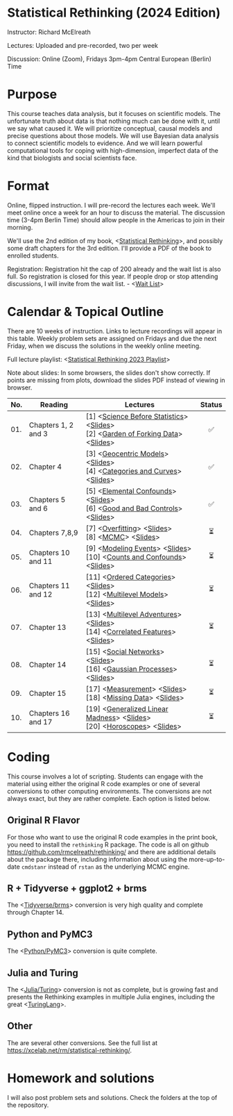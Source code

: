 Statistical Rethinking (2024 Edition)
===============

Instructor: Richard McElreath

Lectures: Uploaded and pre-recorded, two per week

Discussion: Online (Zoom), Fridays 3pm-4pm Central European (Berlin) Time

# Purpose

This course teaches data analysis, but it focuses on scientific models. The unfortunate truth about data is that nothing much can be done with it, until we say what caused it. We will prioritize conceptual, causal models and precise questions about those models. We will use Bayesian data analysis to connect scientific models to evidence. And we will learn powerful computational tools for coping with high-dimension, imperfect data of the kind that biologists and social scientists face.

# Format

Online, flipped instruction. I will pre-record the lectures each week. We'll meet online once a week for an hour to discuss the material. The discussion time (3-4pm Berlin Time) should allow people in the Americas to join in their morning.

We'll use the 2nd edition of my book, <[Statistical Rethinking](https://xcelab.net/rm/statistical-rethinking/)>, and possibly some draft chapters for the 3rd edition. I'll provide a PDF of the book to enrolled students.

Registration: Registration hit the cap of 200 already and the wait list is also full. So registration is closed for this year. If people drop or stop attending discussions, I will invite from the wait list. - <[Wait List](https://forms.gle/3HwkC9zpmaPdTmU79)>

# Calendar & Topical Outline

There are 10 weeks of instruction. Links to lecture recordings will appear in this table. Weekly problem sets are assigned on Fridays and due the next Friday, when we discuss the solutions in the weekly online meeting.

Full lecture playlist: <[Statistical Rethinking 2023 Playlist](https://www.youtube.com/watch?v=FdnMWdICdRs&list=PLDcUM9US4XdPz-KxHM4XHt7uUVGWWVSus)>

Note about slides: In some browsers, the slides don't show correctly. If points are missing from plots, download the slides PDF instead of viewing in browser.

| No. | Reading | Lectures | Status |
| ------- | -------------- | ------------- | :--: |
| 01. | Chapters 1, 2 and 3 | [1] <[Science Before Statistics](https://www.youtube.com/watch?v=FdnMWdICdRs&list=PLDcUM9US4XdPz-KxHM4XHt7uUVGWWVSus&index=1)> <[Slides](https://speakerdeck.com/rmcelreath/statistical-rethinking-2023-lecture-01)> <br> [2] <[Garden of Forking Data](https://www.youtube.com/watch?v=R1vcdhPBlXA&list=PLDcUM9US4XdPz-KxHM4XHt7uUVGWWVSus&index=2)> <[Slides](https://speakerdeck.com/rmcelreath/statistical-rethinking-2023-lecture-02)>| ✅ |
| 02. | Chapter 4 | [3] <[Geocentric Models](https://www.youtube.com/watch?v=tNOu-SEacNU&list=PLDcUM9US4XdPz-KxHM4XHt7uUVGWWVSus&index=3)> <[Slides](https://speakerdeck.com/rmcelreath/statistical-rethinking-2023-lecture-03)> <br> [4] <[Categories and Curves](https://www.youtube.com/watch?v=F0N4b7K_iYQ&list=PLDcUM9US4XdPz-KxHM4XHt7uUVGWWVSus&index=4)> <[Slides](https://speakerdeck.com/rmcelreath/statistical-rethinking-2023-lecture-04)>| ✅ |
| 03. | Chapters 5 and 6 |  [5] <[Elemental Confounds](https://www.youtube.com/watch?v=mBEA7PKDmiY&list=PLDcUM9US4XdPz-KxHM4XHt7uUVGWWVSus&index=5)> <[Slides](https://speakerdeck.com/rmcelreath/statistical-rethinking-2023-lecture-05)> <br> [6] <[Good and Bad Controls](https://www.youtube.com/watch?v=uanZZLlzKHw&list=PLDcUM9US4XdPz-KxHM4XHt7uUVGWWVSus&index=6)> <[Slides](https://speakerdeck.com/rmcelreath/statistical-rethinking-2023-lecture-06)>| ✅ |
| 04. | Chapters 7,8,9 | [7] <[Overfitting](https://www.youtube.com/watch?v=1VgYIsANQck&list=PLDcUM9US4XdPz-KxHM4XHt7uUVGWWVSus&index=7)> <[Slides](https://speakerdeck.com/rmcelreath/statistical-rethinking-2023-lecture-07)> <br> [8] <[MCMC](https://www.youtube.com/watch?v=rZk2FqX2XnY&list=PLDcUM9US4XdPz-KxHM4XHt7uUVGWWVSus&index=8)> <[Slides](https://speakerdeck.com/rmcelreath/statistical-rethinking-2023-lecture-08)>| ⏳ |
| 05. | Chapters 10 and 11 | [9] <[Modeling Events](https://www.youtube.com/watch?v=Zi6N3GLUJmw&list=PLDcUM9US4XdPz-KxHM4XHt7uUVGWWVSus&index=9)> <[Slides](https://speakerdeck.com/rmcelreath/statistical-rethinking-2023-lecture-09)> <br> [10] <[Counts and Confounds](https://www.youtube.com/watch?v=jokxu18egu0&list=PLDcUM9US4XdPz-KxHM4XHt7uUVGWWVSus&index=10)> <[Slides](https://speakerdeck.com/rmcelreath/statistical-rethinking-2023-lecture-10)>| ⏳ |
| 06. | Chapters 11 and 12 | [11] <[Ordered Categories](https://www.youtube.com/watch?v=VVQaIkom5D0&list=PLDcUM9US4XdPz-KxHM4XHt7uUVGWWVSus&index=11)> <[Slides](https://github.com/rmcelreath/stat_rethinking_2023/raw/main/slides/Lecture_11-ord_logit.pdf)> <br> [12] <[Multilevel Models](https://www.youtube.com/watch?v=iwVqiiXYeC4&list=PLDcUM9US4XdPz-KxHM4XHt7uUVGWWVSus&index=12)> <[Slides](https://raw.githubusercontent.com/rmcelreath/stat_rethinking_2023/main/slides/Lecture_12-GLMM1.pdf)>| ⏳ |
| 07. | Chapter 13 | [13] <[Multilevel Adventures](https://www.youtube.com/watch?v=sgqMkZeslxA&list=PLDcUM9US4XdPz-KxHM4XHt7uUVGWWVSus&index=13)> <[Slides](https://raw.githubusercontent.com/rmcelreath/stat_rethinking_2023/main/slides/Lecture_13-GLMM2.pdf)> <br> [14] <[Correlated Features](https://www.youtube.com/watch?v=Es44-Bp1aKo&list=PLDcUM9US4XdPz-KxHM4XHt7uUVGWWVSus&index=14)> <[Slides](https://github.com/rmcelreath/stat_rethinking_2023/raw/main/slides/Lecture_14-GLMM3.pdf)>| ⏳ |
| 08. | Chapter 14 | [15] <[Social Networks](https://www.youtube.com/watch?v=hnYhJzYAQ60&list=PLDcUM9US4XdPz-KxHM4XHt7uUVGWWVSus&index=15)> <[Slides](https://github.com/rmcelreath/stat_rethinking_2023/raw/main/slides/Lecture_15-social_networks.pdf)> <br> [16] <[Gaussian Processes](https://www.youtube.com/watch?v=Y2ZLt4iOrXU&list=PLDcUM9US4XdPz-KxHM4XHt7uUVGWWVSus&index=16)> <[Slides](https://github.com/rmcelreath/stat_rethinking_2023/raw/main/slides/Lecture_16-gaussian_processes.pdf)>| ⏳ |
| 09. | Chapter 15 | [17] <[Measurement](https://www.youtube.com/watch?v=mt9WKbQJrI4&list=PLDcUM9US4XdPz-KxHM4XHt7uUVGWWVSus&index=17)> <[Slides](https://github.com/rmcelreath/stat_rethinking_2023/raw/main/slides/Lecture_17-measurement.pdf)> <br> [18] <[Missing Data](https://www.youtube.com/watch?v=Oeq6GChHOzc&list=PLDcUM9US4XdPz-KxHM4XHt7uUVGWWVSus&index=18)> <[Slides](https://github.com/rmcelreath/stat_rethinking_2023/raw/main/slides/Lecture_18-missing_data.pdf)>| ⏳ |
| 10. | Chapters 16 and 17 | [19] <[Generalized Linear Madness](https://www.youtube.com/watch?v=zffwg0xDOgE&list=PLDcUM9US4XdPz-KxHM4XHt7uUVGWWVSus&index=19)> <[Slides](https://github.com/rmcelreath/stat_rethinking_2023/raw/main/slides/Lecture_19-GenLinearMadness.pdf)> <br> [20] <[Horoscopes](https://www.youtube.com/watch?v=qwF-st2NGTU&list=PLDcUM9US4XdPz-KxHM4XHt7uUVGWWVSus&index=20&pp=sAQB)> <[Slides](https://github.com/rmcelreath/stat_rethinking_2023/raw/main/slides/Lecture_20-horoscopes.pdf)>| ⏳ |


# Coding

This course involves a lot of scripting. Students can engage with the material using either the original R code examples or one of several conversions to other computing environments. The conversions are not always exact, but they are rather complete. Each option is listed below.

## Original R Flavor

For those who want to use the original R code examples in the print book, you need to install the `rethinking` R package. The code is all on github <https://github.com/rmcelreath/rethinking/> and there are additional details about the package there, including information about using the more-up-to-date `cmdstanr` instead of `rstan` as the underlying MCMC engine.

## R + Tidyverse + ggplot2 + brms

The <[Tidyverse/brms](https://bookdown.org/content/4857/)> conversion is very high quality and complete through Chapter 14.

## Python and PyMC3

The <[Python/PyMC3](https://github.com/pymc-devs/resources/tree/master/Rethinking_2)> conversion is quite complete.

## Julia and Turing

The <[Julia/Turing](https://github.com/StatisticalRethinkingJulia)> conversion is not as complete, but is growing fast and presents the Rethinking examples in multiple Julia engines, including the great <[TuringLang](https://github.com/StatisticalRethinkingJulia/TuringModels.jl)>.

## Other

The are several other conversions. See the full list at <https://xcelab.net/rm/statistical-rethinking/>.

# Homework and solutions

I will also post problem sets and solutions. Check the folders at the top of the repository.




